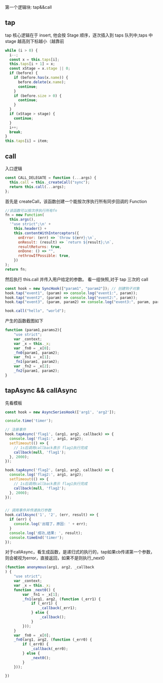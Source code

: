 第一个逻辑块:
tap&&call

## tap

tap 核心逻辑在于 insert,
他会按 Stage 顺序，逐次插入到 taps 队列中,taps 中 stage 越高则下标越小（越靠前

```javascript
while (i > 0) {
  i--;
  const x = this.taps[i];
  this.taps[i + 1] = x;
  const xStage = x.stage || 0;
  if (before) {
    if (before.has(x.name)) {
      before.delete(x.name);
      continue;
    }
    if (before.size > 0) {
      continue;
    }
  }
  if (xStage > stage) {
    continue;
  }
  i++;
  break;
}
this.taps[i] = item;
```

## call

入口逻辑

```javascript
const CALL_DELEGATE = function (...args) {
  this.call = this._createCall("sync");
  return this.call(...args);
};
```

首先是 createCall，该函数创建一个能按次序执行所有同步回调的 Function

```javascript
//该函数可以按次序执行所有fn
fn = new Function(
  this.args(),
  '"use strict";\n' +
    this.header() +
    this.contentWithInterceptors({
      onError: (err) => `throw ${err};\n`,
      onResult: (result) => `return ${result};\n`,
      resultReturns: true,
      onDone: () => "",
      rethrowIfPossible: true,
    })
);
return fn;
```

然后执行 this.call 并传入用户给定的参数。
看一组快照,对于 tap 三次的 call

```javascript
const hook = new SyncHook(["param1", "param2"]); // 创建钩子对象
hook.tap("event1", (param) => console.log("event1:", param));
hook.tap("event2", (param) => console.log("event2:", param));
hook.tap("event3", (param, param2) => console.log("event3:", param, param2));

hook.call("hello", "world");
```

产生的函数截图如下

```javascript
function (param1,params2){
    "use strict";
    var _context;
    var _x = this._x;
    var _fn0 = _x[0];
    _fn0(param1, param2);
    var _fn1 = _x[1];
    _fn1(param1, param2);
    var _fn2 = _x[2];
    _fn2(param1, param2);
}
```

## tapAsync && callAsync
先看模板
```js
const hook = new AsyncSeriesHook(['arg1', 'arg2']);

console.time('timer');

// 注册事件
hook.tapAsync('flag1', (arg1, arg2, callback) => {
  console.log('flag1:', arg1, arg2);
  setTimeout(() => {
    // 1s后调用callback表示 flag1执行完成
    callback(null, 'flag1');
  }, 2000);
});

hook.tapAsync('flag2', (arg1, arg2, callback) => {
  console.log('flag2:', arg1, arg2);
  setTimeout(() => {
    // 1s后调用callback表示 flag1执行完成
    callback(null, 'flag2');
  }, 2000);
});


// 调用事件并传递执行参数
hook.callAsync('1', '2', (err, result) => {
  if (err) {
    console.log('出错了，原因: ' + err);
  }
  console.log('成功,结果: ', result);
  console.timeEnd('timer');
});

```
对于callAsync，看生成函数，是递归式的执行的，tap如果cb传递第一个参数，则会被视为error，直接返回，如果不是则执行_next0
```javascript
(function anonymous(arg1, arg2, _callback
) {
    "use strict";
    var _context;
    var _x = this._x;
    function _next0() {
        var _fn1 = _x[1];
        _fn1(arg1, arg2, (function (_err1) {
            if (_err1) {
                _callback(_err1);
            } else {
                _callback();
            }
        }));
    }
    var _fn0 = _x[0];
    _fn0(arg1, arg2, (function (_err0) {
        if (_err0) {
            _callback(_err0);
        } else {
            _next0();
        }
    }));

})
```